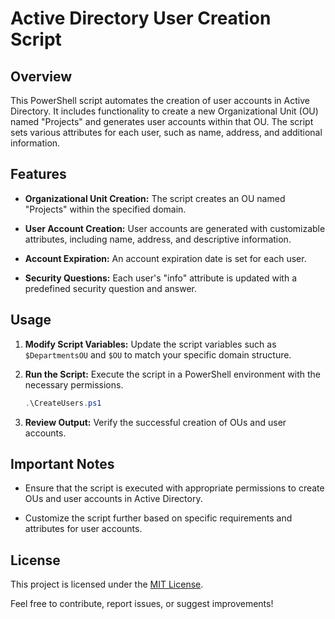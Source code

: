 # Active Directory User Creation Script

## Overview

This PowerShell script automates the creation of user accounts in Active Directory. It includes functionality to create a new Organizational Unit (OU) named "Projects" and generates user accounts within that OU. The script sets various attributes for each user, such as name, address, and additional information.

## Features

- **Organizational Unit Creation:** The script creates an OU named "Projects" within the specified domain.

- **User Account Creation:** User accounts are generated with customizable attributes, including name, address, and descriptive information.

- **Account Expiration:** An account expiration date is set for each user.

- **Security Questions:** Each user's "info" attribute is updated with a predefined security question and answer.

## Usage

1. **Modify Script Variables:** Update the script variables such as `$DepartmentsOU` and `$OU` to match your specific domain structure.

2. **Run the Script:** Execute the script in a PowerShell environment with the necessary permissions.

    ```powershell
    .\CreateUsers.ps1
    ```

3. **Review Output:** Verify the successful creation of OUs and user accounts.

## Important Notes

- Ensure that the script is executed with appropriate permissions to create OUs and user accounts in Active Directory.

- Customize the script further based on specific requirements and attributes for user accounts.

## License

This project is licensed under the [MIT License](LICENSE).

Feel free to contribute, report issues, or suggest improvements!
